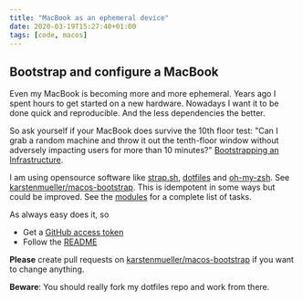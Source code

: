 ```yaml
---
title: "MacBook as an ephemeral device"
date: 2020-03-19T15:27:40+01:00
tags: [code, macos]
---
```


## Bootstrap and configure a MacBook

Even my MacBook is becoming more and more ephemeral. Years ago I spent hours to get started on a new hardware. Nowadays I want it to be done quick and reproducible. And the less dependencies the better.

So ask yourself if your MacBook does survive the 10th floor test: "Can I grab a random machine and throw it out the tenth-floor window without adversely impacting users for more than 10 minutes?" [Bootstrapping an Infrastructure](http://www.infrastructures.org/papers/bootstrap/bootstrap.html).

I am using opensource software like [strap.sh](https://github.com/MikeMcQuaid/strap), [dotfiles](https://github.com/ryanb/dotfiles) and [oh-my-zsh](https://github.com/ohmyzsh/ohmyzsh). See [karstenmueller/macos-bootstrap](https://github.com/karstenmueller/macos-bootstrap). This is idempotent in some ways but could be improved. See the [modules](https://github.com/karstenmueller/macos-bootstrap/tree/main/modules) for a complete list of tasks.

As always easy does it, so
- Get a [GitHub access token](https://github.com/settings/tokens)
- Follow the [README](https://github.com/karstenmueller/macos-bootstrap/blob/main/README.md)

**Please** create pull requests on [karstenmueller/macos-bootstrap](https://github.com/karstenmueller/macos-bootstrap.git) if you want to change anything.

**Beware**: You should really fork my dotfiles repo and work from there.
